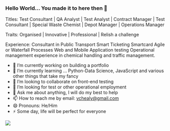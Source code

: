 ### Hello World... You made it to here then 👋

Titles:
Test Consultant | QA Analyst | Test Analyst | Contract Manager | Test Consultant | Special Waste Chemist | Depot Manager | Operations Manager

Traits:
Organised | Innovative | Professional | Relish a challenge

Experience:
Consultant in Public Transport Smart Ticketing Smartcard
Agile or Waterfall Processes
Web and Mobile Application testing
Operational management experience in chemical handling and traffic management.


- 🔭 I’m currently working on building a portfolio
- 🌱 I’m currently learning ... Python-Data Science,  JavaScript and various other things that take my fancy
- 👯 I’m looking to collaborate on front-end testing
- 🤔 I’m looking for test or other operational  employment
- 💬 Ask me about anything, I will do my best to help
- 📫 How to reach me by email: vchealy@gmail.com
- 😄 Pronouns: He/Him
- ⚡ Some day, life will be perfect for everyone

<p float="left"
<img align="left" src="https://github-readme-stats.vercel.app/api/top-langs/?username=vchealy&amp;layout=compact%22%20style=%22max-width:100%;">
<img align="center" src="https://github-readme-stats.vercel.app/api?username=vchealy&amp;count_private=true&amp;show_icons=true&amp;theme=default&amp;hide_rank=true&amp;disable_animations=true&amp;custom_title=Stats" style="max-width:100%;">
</p>

